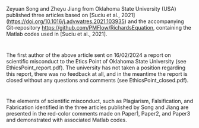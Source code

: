 ##
Zeyuan Song and Zheyu Jiang from Oklahoma State University (USA) published three articles based on [Suciu et al., 2021] (https://doi.org/10.1016/j.advwatres.2021.103935) 
and the accompanying Git-repository https://github.com/PMFlow/RichardsEquation, containing the Matlab codes used in [Suciu et al., 2021].
#
The first author of the above article sent on 16/02/2024 a report on scientific misconduct to the Etics Point of Oklahoma State University (see EthicsPoint_report.pdf). 
The university has not taken a position regarding this report, there was no feedback at all, and in the meantime the report is closed without any questions and comments 
(see EthicsPoint_closed.pdf).
#
The elements of scientific misconduct, such as Plagiarism, Falsification, and Fabrication identified in the three articles published by Song and Jiang are presented in 
the red-color comments made on Paper1, Paper2, and Paper3 and demonstrated with associated Matlab codes. 
